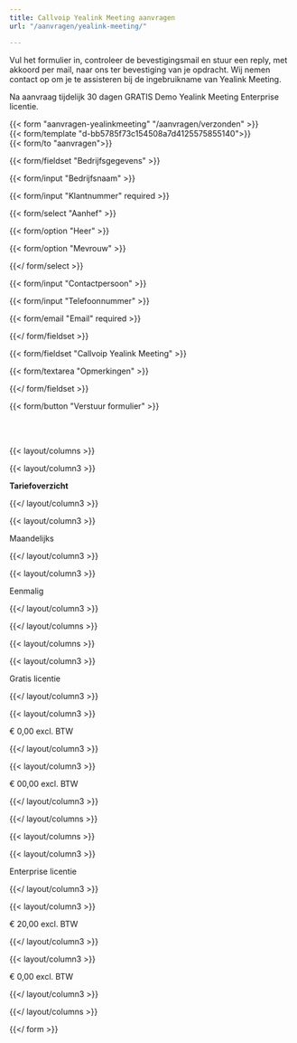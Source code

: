 ```yaml
---
title: Callvoip Yealink Meeting aanvragen
url: "/aanvragen/yealink-meeting/"

---
```

Vul het formulier in, controleer de bevestigingsmail en stuur een reply, met akkoord per mail, naar ons ter bevestiging van je opdracht. Wij nemen contact op om je te assisteren bij de ingebruikname van Yealink Meeting.   
  
Na aanvraag tijdelijk 30 dagen GRATIS Demo  Yealink Meeting Enterprise licentie.  

{{< form "aanvragen-yealinkmeeting" "/aanvragen/verzonden" >}}  
{{< form/template "d-bb5785f73c154508a7d4125575855140">}}  
{{< form/to "aanvragen">}}

{{< form/fieldset "Bedrijfsgegevens" >}}

{{< form/input "Bedrijfsnaam" >}}

{{< form/input "Klantnummer" required >}}

{{< form/select "Aanhef" >}}

{{< form/option "Heer" >}}

{{< form/option "Mevrouw" >}}

{{</ form/select >}}

{{< form/input "Contactpersoon" >}}

{{< form/input "Telefoonnummer" >}}

{{< form/email "Email" required >}}

{{</ form/fieldset >}}

{{< form/fieldset "Callvoip Yealink Meeting" >}}

{{< form/textarea "Opmerkingen" >}}

{{</ form/fieldset >}}

{{< form/button "Verstuur formulier" >}}

<br><br>

{{< layout/columns >}}

{{< layout/column3 >}}

**Tariefoverzicht**

{{</ layout/column3 >}}

{{< layout/column3 >}}

Maandelijks

{{</ layout/column3 >}}

{{< layout/column3 >}}

Eenmalig

{{</ layout/column3 >}}

{{</ layout/columns >}}

{{< layout/columns >}}

{{< layout/column3 >}}

Gratis licentie

{{</ layout/column3 >}}

{{< layout/column3 >}}

€ 0,00 excl. BTW

{{</ layout/column3 >}}

{{< layout/column3 >}}

€ 00,00 excl. BTW

{{</ layout/column3 >}}

{{</ layout/columns >}}

{{< layout/columns >}}

{{< layout/column3 >}}

Enterprise licentie

{{</ layout/column3 >}}

{{< layout/column3 >}}

€ 20,00 excl. BTW

{{</ layout/column3 >}}

{{< layout/column3 >}}

€ 0,00 excl. BTW

{{</ layout/column3 >}}

{{</ layout/columns >}}

{{</ form >}}